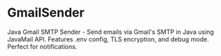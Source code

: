# GmailSender
Java Gmail SMTP Sender - Send emails via Gmail's SMTP in Java using JavaMail API. Features .env config, TLS encryption, and debug mode. Perfect for notifications.
